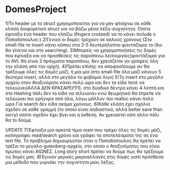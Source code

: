 # DomesProject
1)Το header με το struct χρησιμοποιείται για να μην φτιάχνω σε κάθε κλάση διαφορετικό struct για να βάζω μέσα λέξη-συχνότητα. Οπότε έφτιαξα ένα header που ελπίζω (fingers crossed) να το κάνει include ο Παπαδόπουλος:)
2)Γενικά οι δομές τρέχουν σε καλούς χρόνους (Στο small-file το insert κάνει κάπου στα 2-5 δευτερόλεπτα-φαντάζομαι το ίδιο θα γίνεται και στο searching).
3)Μπορείς να χρησιμοποιήσεις τις δομές που έφτιαξα και να προσθέσεις τις παραπάνω λειτουργίες(φαντάζομαι για το AVL θα είναι 2 πράγματα παραπάνω, δεν χρειάζεται να γράψεις όλη την κλάση από την αρχή).
4)Πρέπει επίσης να αποφασίσουμε αν θα τρέξουμε όλες τις δομές μαζί, ή μία μία (στο small-file όλα μαζί κάνουν 5 δεύτερα insert, αλλά στο μεγάλο το φοβάμαι λίγο)
5)Το insert στο μεγάλο αρχείο στον Αταξινόμητο κάνει πολύ ώρα και δεν το είδα ποτέ να τελειώνει(ΑΛΛΑ ΔΕΝ ΚΡΑΣΑΡΕΙ!1!1), στο δυαδικό δέντρο κάνει 4 λεπτά και στο Hashing πάλι δεν το είδα να τελειώνει-ενώ θεωρητικά θα έπρεπε να τελειώνει πιο γρήγορα από όλα, λόγω μάλλον του realloc κάνει πολύ ώρα.Για search δεν είδα ακόμα χρόνους.
6)Κάθε κλάση έχει σχόλια σχεδόν σε κάθε γραμμή (το οποίο είναι αηδιαστικό, αλλά better save than sorry) οπότε σχεδόν έχει βγει και η έκθεση. Αν χρειαστεί κάτι άλλο πάλι θα το δούμε.

UPDATE
7)Έφτιαξα μια αρκετά τίμια main που τρέχει όλες τις δομές μάζι, καταγράφει read/search χρόνο και γράφει τα αποτελέσματα της σε ένα text file. Το πρόβλημα δημιουργείται όταν ο Παπαδόπουλος θα πρέπει να τρέξει το μεγάλο-gutenberg-αρχείο, στο οποίο ο Αταξινόμητος που είναι πρώτος κάνει ΑΙΩΝΕΣ. Long story short πρέπει να δούμε πως θα τρέξουμε τις δομές μας.
8)Έγιναν μερικές μικροαλλαγές στις δομές γιατί πρόσθεσα μια μέθοδο που γυρνάει την συχνότητα μιας λέξης. 
